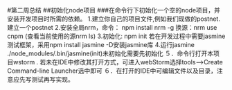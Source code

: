#第二周总结
##初始化node项目
###在命令行下初始化一个空的node项目，并安装开发项目时所需的依赖。
1.建立你自己的项目文件,例如我们现做的postnet.建立一个postnet
2.安装全局nrm，命令：
      npm install nrm -g
      换源：nrm use cnpm (查看当前使用的源nrm ls)
3.初始化:
      npm init
      若在开发过程中需要jasmine测试框架，采用npm install jasmine -D安装jasmine库
4.运行jasmine
    ./node_modules/.bin/jasmine(init)未初始化需要先初始化
５．命令行打开本项目wstorm .
    若未在IDE中修改其打开方式，可进入webStorm选择tools-->Create Command-line Launcher选中即可
６．在打开的IDE中可编辑文件以及目录，注意应先写测试再写实现。
